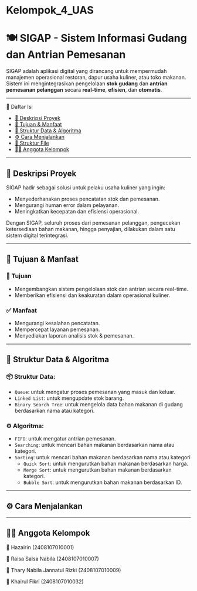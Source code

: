# Kelompok_4_UAS

# 🍽️ SIGAP - Sistem Informasi Gudang dan Antrian Pemesanan
SIGAP adalah aplikasi digital yang dirancang untuk mempermudah manajemen operasional restoran, dapur usaha kuliner, atau toko makanan. Sistem ini mengintegrasikan pengelolaan **stok gudang** dan **antrian pemesanan pelanggan** secara **real-time**, **efisien**, dan **otomatis**.

---

📌 Daftar Isi
- [📖 Deskripsi Proyek](#-deskripsi-proyek)
- [🎯 Tujuan & Manfaat](#-tujuan--manfaat)
- [🧠 Struktur Data & Algoritma](#-struktur-data--algoritma)
- [⚙️ Cara Menjalankan](#️-cara-menjalankan)
- [📂 Struktur File](#-struktur-file)
- [👨‍💻 Anggota Kelompok](#-anggota-kelompok)

---

## 📖 Deskripsi Proyek
  
SIGAP hadir sebagai solusi untuk pelaku usaha kuliner yang ingin:
- Menyederhanakan proses pencatatan stok dan pemesanan.
- Mengurangi human error dalam pelayanan.
- Meningkatkan kecepatan dan efisiensi operasional.

Dengan SIGAP, seluruh proses dari pemesanan pelanggan, pengecekan ketersediaan bahan makanan, hingga penyajian, dilakukan dalam satu sistem digital terintegrasi.

---

## 🎯 Tujuan & Manfaat

### 🎯 Tujuan
- Mengembangkan sistem pengelolaan stok dan antrian secara real-time.
- Memberikan efisiensi dan keakuratan dalam operasional kuliner.
   
### ✅ Manfaat
- Mengurangi kesalahan pencatatan.
- Mempercepat layanan pemesanan.
- Menyediakan laporan analisis stok & pemesanan.

---

## 🧠 Struktur Data & Algoritma

### 📦 Struktur Data:
- `Queue`: untuk mengatur proses pemesanan yang masuk dan keluar.
- `Linked List`: untuk mengupdate stok barang.
- `Binary Search Tree`: untuk mengelola data bahan makanan di gudang berdasarkan nama atau kategori. 

### ⚙️ Algoritma:
- `FIFO`: untuk mengatur antrian pemesanan. 
- `Searching`: untuk mencari bahan makanan berdasarkan nama atau kategori.
- `Sorting`: untuk mencari bahan makanan berdasarkan nama atau kategori
  - `Quick Sort`: untuk mengurutkan bahan makanan berdasarkan harga.
  - `Merge Sort`:  untuk mengurutkan bahan makanan  berdasarkan kategori.
  - `Bubble Sort`: untuk mengurutkan bahan makanan berdasarkan ID.

---

## ⚙️ Cara Menjalankan

---

## 👨‍💻 Anggota Kelompok

👤 Hazairin (2408107010001)

👤 Raisa Salsa Nabila (2408107010007)

👤 Thary Nabila Jannatul Rizki (2408107010009)

👤 Khairul Fikri (2408107010032)
